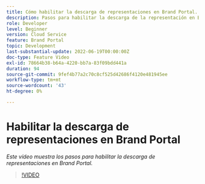 ```yaml
---
title: Cómo habilitar la descarga de representaciones en Brand Portal.
description: Pasos para habilitar la descarga de la representación en Brand Portal
role: Developer
level: Beginner
version: Cloud Service
feature: Brand Portal
topic: Development
last-substantial-update: 2022-06-19T00:00:00Z
doc-type: Feature Video
exl-id: 78664b38-b64a-4220-bb7a-83f09bdd441a
duration: 94
source-git-commit: 9fef4b77a2c70c8cf525d42686f4120e481945ee
workflow-type: tm+mt
source-wordcount: '43'
ht-degree: 0%

---
```


# Habilitar la descarga de representaciones en Brand Portal

*Este vídeo muestra los pasos para habilitar la descarga de representaciones en Brand Portal.*

>[!VIDEO](https://video.tv.adobe.com/v/335449?quality=12&learn=on)
